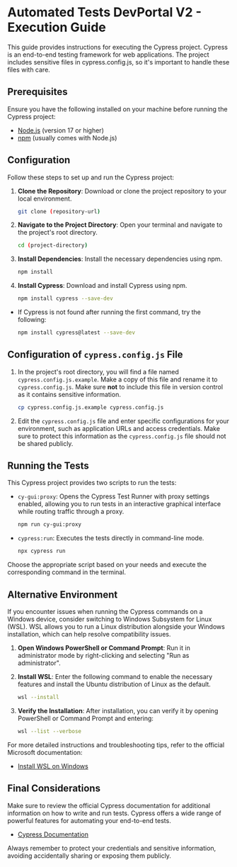 
# Automated Tests DevPortal V2 - Execution Guide

This guide provides instructions for executing the Cypress project. Cypress is an end-to-end testing framework for web applications. The project includes sensitive files in cypress.config.js, so it's important to handle these files with care.

## Prerequisites

Ensure you have the following installed on your machine before running the Cypress project:

- [Node.js](https://nodejs.org) (version 17 or higher)
- [npm](https://www.npmjs.com/) (usually comes with Node.js)

## Configuration

Follow these steps to set up and run the Cypress project:

1. **Clone the Repository**: Download or clone the project repository to your local environment.

   ```bash
   git clone (repository-url)
   ```

2. **Navigate to the Project Directory**: Open your terminal and navigate to the project's root directory.


   ```bash
   cd (project-directory)
   ```

3. **Install Dependencies**: Install the necessary dependencies using npm.

   ```bash
   npm install
   ```

4. **Install Cypress**: Download and install Cypress using npm.
   
   ```bash
   npm install cypress --save-dev
   ```
- If Cypress is not found after running the first command, try the following:
     
   ```bash
   npm install cypress@latest --save-dev
   ```

## Configuration of `cypress.config.js` File

1. In the project's root directory, you will find a file named `cypress.config.js.example`. Make a copy of this file and rename it to `cypress.config.js`. Make sure **not** to include this file in version control as it contains sensitive information.

   ```bash
   cp cypress.config.js.example cypress.config.js
   ```

2. Edit the `cypress.config.js` file and enter specific configurations for your environment, such as application URLs and access credentials. Make sure to protect this information as the `cypress.config.js` file should not be shared publicly.

## Running the Tests

This Cypress project provides two scripts to run the tests:

- `cy-gui:proxy`: Opens the Cypress Test Runner with proxy settings enabled, allowing you to run tests in an interactive graphical interface while routing traffic through a proxy.

   ```bash
   npm run cy-gui:proxy
   ```

- `cypress:run`: Executes the tests directly in command-line mode.

   ```bash
   npx cypress run
   ```

Choose the appropriate script based on your needs and execute the corresponding command in the terminal.

## Alternative Environment

If you encounter issues when running the Cypress commands on a Windows device, consider switching to Windows Subsystem for Linux (WSL). WSL allows you to run a Linux distribution alongside your Windows installation, which can help resolve compatibility issues.

1. **Open Windows PowerShell or Command Prompt**: Run it in administrator mode by right-clicking and selecting "Run as administrator".

2. **Install WSL**: Enter the following command to enable the necessary features and install the Ubuntu distribution of Linux as the default.

   ```bash
   wsl --install
   ```
3. **Verify the Installation**: After installation, you can verify it by opening PowerShell or Command Prompt and entering:

   ```bash
   wsl --list --verbose
   ```
For more detailed instructions and troubleshooting tips, refer to the official Microsoft documentation:

- [Install WSL on Windows](https://learn.microsoft.com/en-us/windows/wsl/install)

## Final Considerations

Make sure to review the official Cypress documentation for additional information on how to write and run tests. Cypress offers a wide range of powerful features for automating your end-to-end tests.

- [Cypress Documentation](https://docs.cypress.io)

Always remember to protect your credentials and sensitive information, avoiding accidentally sharing or exposing them publicly.

